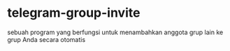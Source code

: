 # telegram-group-invite
sebuah program yang berfungsi untuk menambahkan anggota grup lain ke grup Anda secara otomatis
